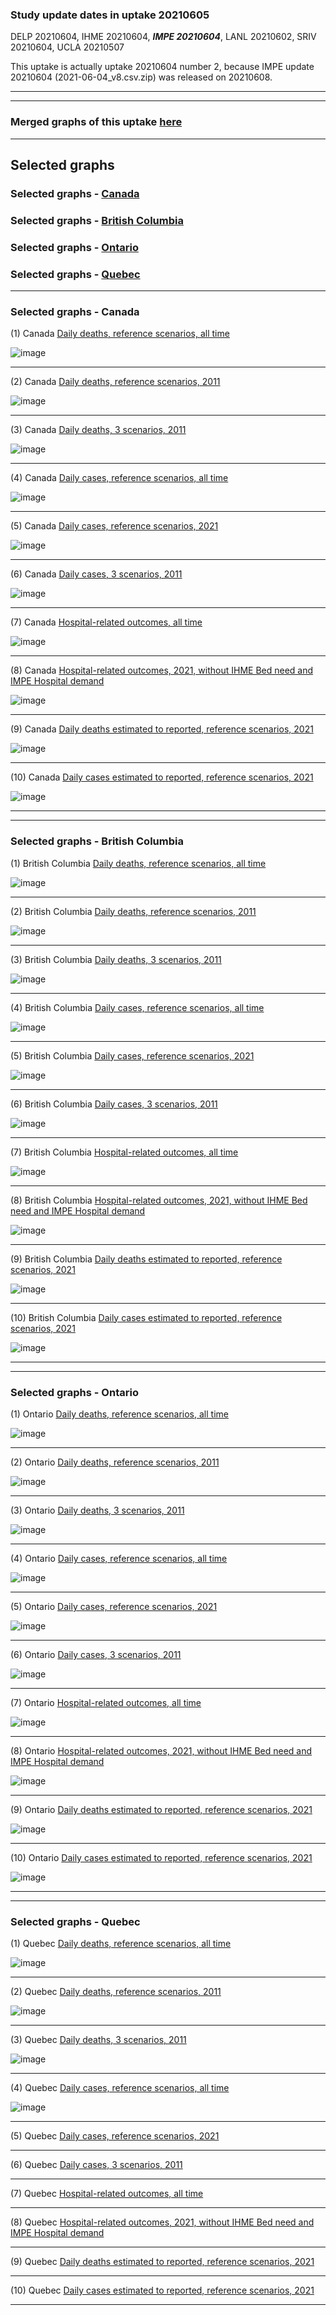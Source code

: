 ### Study update dates in uptake 20210605

DELP 20210604, IHME 20210604, **_IMPE 20210604_**, LANL 20210602, SRIV 20210604, UCLA 20210507

This uptake is actually uptake 20210604 number 2, because IMPE update 20210604 (2021-06-04_v8.csv.zip) was released on 20210608. 


****
****


### Merged graphs of this uptake [here](https://github.com/pourmalek/CovidVisualizedCountry/blob/main/20210605/graphs%20merge%2020210605.pdf)


****

## Selected graphs

### Selected graphs - [Canada](https://github.com/pourmalek/CovidVisualizedCountry/blob/main/20210605/readme.md#selected-graphs---canada-1)

### Selected graphs - [British Columbia](https://github.com/pourmalek/CovidVisualizedCountry/blob/main/20210605/readme.md#selected-graphs---british-columbia-1)

### Selected graphs - [Ontario](https://github.com/pourmalek/CovidVisualizedCountry/blob/main/20210605/readme.md#selected-graphs---ontario-1)

### Selected graphs - [Quebec](https://github.com/pourmalek/CovidVisualizedCountry/blob/main/20210605/readme.md#selected-graphs---quebec-1)

****

### Selected graphs - Canada

(1) Canada [Daily deaths, reference scenarios, all time](https://github.com/pourmalek/CovidVisualizedCountry/blob/main/20210605/output/merge/CAN%20SUB/CAN1%2011aDayDeaMERGnat%20alltime%20-%20COVID-19%20daily%20deaths%2C%20Canada%2C%20National%2C%20reference%20scenarios%2C%20all%20time.pdf)

![image](https://user-images.githubusercontent.com/30849720/121808788-04151b80-cc0f-11eb-82d5-902f03288e50.png)

****

(2) Canada [Daily deaths, reference scenarios, 2011](https://github.com/pourmalek/CovidVisualizedCountry/blob/main/20210605/output/merge/CAN%20SUB/CAN2%2012aDayDeaMERGnat%202021%20-%20COVID-19%20daily%20deaths%2C%20Canada%2C%20National%2C%20reference%20scenarios%2C%202021.pdf)

![image](https://user-images.githubusercontent.com/30849720/121808811-1f802680-cc0f-11eb-8e44-1775c26c5589.png)

****

(3) Canada [Daily deaths, 3 scenarios, 2011](https://github.com/pourmalek/CovidVisualizedCountry/blob/main/20210605/output/merge/CAN%20SUB/CAN3%2014aDayDeaMERGnat%202021%203%20scenarios%20-%20COVID-19%20daily%20deaths%2C%20Canada%2C%20National%2C%203%20scenarios%2C%202021.pdf)

![image](https://user-images.githubusercontent.com/30849720/121808830-358de700-cc0f-11eb-8210-32d4dbd22f6f.png)

****

(4) Canada [Daily cases, reference scenarios, all time](https://github.com/pourmalek/CovidVisualizedCountry/blob/main/20210605/output/merge/CAN%20SUB/CAN4%2031aDayCasMERGnat%20alltime%20-%20COVID-19%20daily%20cases%2C%20Canada%2C%20National%2C%20reference%20scenarios.pdf)

![image](https://user-images.githubusercontent.com/30849720/121808852-4b9ba780-cc0f-11eb-9104-55417e58162b.png)

****

(5) Canada [Daily cases, reference scenarios, 2021](https://github.com/pourmalek/CovidVisualizedCountry/blob/main/20210605/output/merge/CAN%20SUB/CAN5%2032aDayCasMERGnat%202021%20-%20COVID-19%20daily%20cases%2C%20Canada%2C%20National%2C%20reference%20scenarios%2C%202021.pdf)

![image](https://user-images.githubusercontent.com/30849720/121808883-640bc200-cc0f-11eb-8517-9fbe4deab01a.png)

****

(6) Canada [Daily cases, 3 scenarios, 2011](https://github.com/pourmalek/CovidVisualizedCountry/blob/main/20210605/output/merge/CAN%20SUB/CAN6%2034aDayCasMERGnat%202021%203scen%20-%20COVID-19%20daily%20cases%2C%20Canada%2C%20National%2C%203%20scenarios%2C%202021%2C%20uncertainty.pdf)

![image](https://user-images.githubusercontent.com/30849720/121808897-78e85580-cc0f-11eb-8a23-d8bb8e1d06d3.png)

****

(7) Canada [Hospital-related outcomes, all time](https://github.com/pourmalek/CovidVisualizedCountry/blob/main/20210605/output/merge/CAN%20SUB/CAN7%2071aDayHosMERGnat%20%20alltime%20-%20COVID-19%20hospital-related%20outcomes%2C%20Canada%2C%20National.pdf)

![image](https://user-images.githubusercontent.com/30849720/121808910-8ef61600-cc0f-11eb-930a-a25a27ea9545.png)

****

(8) Canada [Hospital-related outcomes, 2021, without IHME Bed need and IMPE Hospital demand](https://github.com/pourmalek/CovidVisualizedCountry/blob/main/20210605/output/merge/CAN%20SUB/CAN8%2073aDayHosMERGnat%202021%20-%20COVID-19%20hospital-related%20outcomes%2C%20Canada%2C%20National%2C%20wo%20extremes%2C%202021.pdf)

![image](https://user-images.githubusercontent.com/30849720/121808931-a59c6d00-cc0f-11eb-8ef7-f5e61fae2d06.png)

****

(9) Canada [Daily deaths estimated to reported, reference scenarios, 2021](https://github.com/pourmalek/CovidVisualizedCountry/blob/main/20210605/output/merge/CAN%20SUB/CAN9%2092aDayDERMERGnat%202021%20-%20COVID-19%20daily%20deaths%20estimated%20to%20reported%2C%20Canada%2C%20National%2C%20reference%20scenarios%2C%202021.pdf)

![image](https://user-images.githubusercontent.com/30849720/121808951-bcdb5a80-cc0f-11eb-973e-2a432ddb6bdc.png)

****

(10) Canada [Daily cases estimated to reported, reference scenarios, 2021](https://github.com/pourmalek/CovidVisualizedCountry/blob/main/20210605/output/merge/CAN%20SUB/CAN10%2094aDayCERMERGnat%202021%20-%20COVID-19%20daily%20cases%20estimated%20to%20reported%2C%20Canada%2C%20National%2C%20reference%20scenarios%2C%202021.pdf)

![image](https://user-images.githubusercontent.com/30849720/121808976-d54b7500-cc0f-11eb-890e-478abeeec9be.png)

****
****

### Selected graphs - British Columbia

(1) British Columbia [Daily deaths, reference scenarios, all time](https://github.com/pourmalek/CovidVisualizedCountry/blob/main/20210605/output/merge/CAN%20SUB/SUB1%2011bDayDeaMERGsub%20alltime%20British%20Columbia%20-%20COVID-19%20daily%20deaths%2C%20Canada%2C%20British%20Columbia%2C%20reference%20scenarios%2C%20all%20time.pdf)

![image](https://user-images.githubusercontent.com/30849720/121809103-5d317f00-cc10-11eb-8c01-5cd62faac2e2.png)

****

(2) British Columbia [Daily deaths, reference scenarios, 2011](https://github.com/pourmalek/CovidVisualizedCountry/blob/main/20210605/output/merge/CAN%20SUB/SUB2%2012bDayDeaMERGsub%202021%20British%20Columbia%20-%20COVID-19%20daily%20deaths%2C%20Canada%2C%20British%20Columbia%2C%20reference%20scenarios%2C%202021.pdf)

![image](https://user-images.githubusercontent.com/30849720/121809131-75a19980-cc10-11eb-9275-88ffabcfabaa.png)

****

(3) British Columbia [Daily deaths, 3 scenarios, 2011](https://github.com/pourmalek/CovidVisualizedCountry/blob/main/20210605/output/merge/CAN%20SUB/SUB3%2014bDayDeaMERGsub%202021%203%20scenarios%20British%20Columbia%20-%20COVID-19%20daily%20deaths%2C%20Canada%2C%20British%20Columbia%2C%203%20scenarios%2C%202021.pdf)

![image](https://user-images.githubusercontent.com/30849720/121809251-f8c2ef80-cc10-11eb-8db2-997a42fc0464.png)

****

(4) British Columbia [Daily cases, reference scenarios, all time](https://github.com/pourmalek/CovidVisualizedCountry/blob/main/20210605/output/merge/CAN%20SUB/SUB4%2031bDayCasMERGsub%20alltime%20British%20Columbia%20-%20COVID-19%20daily%20cases%2C%20Canada%2C%20British%20Columbia%2C%20reference%20scenarios.pdf)

![image](https://user-images.githubusercontent.com/30849720/121809277-13956400-cc11-11eb-96a4-c270074a2ff4.png)

****

(5) British Columbia [Daily cases, reference scenarios, 2021](https://github.com/pourmalek/CovidVisualizedCountry/blob/main/20210605/output/merge/CAN%20SUB/SUB5%2032bDayCasMERGsub%202021%20British%20Columbia%20-%20COVID-19%20daily%20cases%2C%20Canada%2C%20British%20Columbia%2C%20reference%20scenarios%2C%202021.pdf)

![image](https://user-images.githubusercontent.com/30849720/121809311-2c9e1500-cc11-11eb-922d-89396c86530f.png)

****

(6) British Columbia [Daily cases, 3 scenarios, 2011](https://github.com/pourmalek/CovidVisualizedCountry/blob/main/20210605/output/merge/CAN%20SUB/SUB6%2034bDayCasMERGsub%202021%203scen%20British%20Columbia%20-%20COVID-19%20daily%20cases%2C%20Canada%2C%20British%20Columbia%2C%203%20scenarios%2C%202021%2C%20uncertainty.pdf)

![image](https://user-images.githubusercontent.com/30849720/121809339-43dd0280-cc11-11eb-917d-d99729955eab.png)

****

(7) British Columbia [Hospital-related outcomes, all time](https://github.com/pourmalek/CovidVisualizedCountry/blob/main/20210605/output/merge/CAN%20SUB/SUB7%2071bDayHosMERGsub%20alltime%20British%20Columbia%20-%20COVID-19%20hospital-related%20outcomes%2C%20Canada%2C%20British%20Columbia.pdf)

![image](https://user-images.githubusercontent.com/30849720/121809363-5bb48680-cc11-11eb-88c6-fc94d239be05.png)

****

(8) British Columbia [Hospital-related outcomes, 2021, without IHME Bed need and IMPE Hospital demand](https://github.com/pourmalek/CovidVisualizedCountry/blob/main/20210605/output/merge/CAN%20SUB/SUB8%2073bDayHosMERGsub%202021%20woextremes%20British%20Columbia%20-%20COVID-19%20hospital-related%20outcomes%2C%20Canada%2C%20British%20Columbia%2C%20wo%20extremes%2C%202021.pdf)

![image](https://user-images.githubusercontent.com/30849720/121809392-7129b080-cc11-11eb-8d26-f6afd1f4f529.png)

****

(9) British Columbia [Daily deaths estimated to reported, reference scenarios, 2021](https://github.com/pourmalek/CovidVisualizedCountry/blob/main/20210605/output/merge/CAN%20SUB/SUB9%2092bDayDERMERGsub%202021%20British%20Columbia%20-%20COVID-19%20daily%20deaths%20estimated%20to%20reported%2C%20Canada%2C%20British%20Columbia%2C%20reference%20scenarios%2C%202021.pdf)

![image](https://user-images.githubusercontent.com/30849720/121809411-89013480-cc11-11eb-8fb7-e45b95fecbf2.png)

****

(10) British Columbia [Daily cases estimated to reported, reference scenarios, 2021](https://github.com/pourmalek/CovidVisualizedCountry/blob/main/20210605/output/merge/CAN%20SUB/SUB10%2094bDayCERMERGsub%202021%20British%20Columbia%20-%20COVID-19%20daily%20cases%20estimated%20to%20reported%2C%20Canada%2C%20British%20Columbia%2C%20reference%20scenarios%2C%202021.pdf)

![image](https://user-images.githubusercontent.com/30849720/121809434-a209e580-cc11-11eb-82c6-60808a42f854.png)

****
****

### Selected graphs - Ontario

(1) Ontario [Daily deaths, reference scenarios, all time](https://github.com/pourmalek/CovidVisualizedCountry/blob/main/20210605/output/merge/CAN%20SUB/SUB1%2011bDayDeaMERGsub%20alltime%20Ontario%20-%20COVID-19%20daily%20deaths%2C%20Canada%2C%20Ontario%2C%20reference%20scenarios%2C%20all%20time.pdf)

![image](https://user-images.githubusercontent.com/30849720/121809466-c239a480-cc11-11eb-89a5-537e68a9bb05.png)

****

(2) Ontario [Daily deaths, reference scenarios, 2011](https://github.com/pourmalek/CovidVisualizedCountry/blob/main/20210605/output/merge/CAN%20SUB/SUB2%2012bDayDeaMERGsub%202021%20Ontario%20-%20COVID-19%20daily%20deaths%2C%20Canada%2C%20Ontario%2C%20reference%20scenarios%2C%202021.pdf)

![image](https://user-images.githubusercontent.com/30849720/121809556-15abf280-cc12-11eb-9930-d0a82dedeba3.png)

****

(3) Ontario [Daily deaths, 3 scenarios, 2011](https://github.com/pourmalek/CovidVisualizedCountry/blob/main/20210605/output/merge/CAN%20SUB/SUB3%2014bDayDeaMERGsub%202021%203%20scenarios%20Ontario%20-%20COVID-19%20daily%20deaths%2C%20Canada%2C%20Ontario%2C%203%20scenarios%2C%202021.pdf)

![image](https://user-images.githubusercontent.com/30849720/121809572-2c524980-cc12-11eb-8358-fd7b826aff0f.png)

****

(4) Ontario [Daily cases, reference scenarios, all time](https://github.com/pourmalek/CovidVisualizedCountry/blob/main/20210605/output/merge/CAN%20SUB/SUB4%2031bDayCasMERGsub%20alltime%20Ontario%20-%20COVID-19%20daily%20cases%2C%20Canada%2C%20Ontario%2C%20reference%20scenarios.pdf)

![image](https://user-images.githubusercontent.com/30849720/121809604-4b50db80-cc12-11eb-8b13-632b1ccfe50e.png)

****

(5) Ontario [Daily cases, reference scenarios, 2021](https://github.com/pourmalek/CovidVisualizedCountry/blob/main/20210605/output/merge/CAN%20SUB/SUB5%2032bDayCasMERGsub%202021%20Ontario%20-%20COVID-19%20daily%20cases%2C%20Canada%2C%20Ontario%2C%20reference%20scenarios%2C%202021.pdf)

![image](https://user-images.githubusercontent.com/30849720/121809628-64f22300-cc12-11eb-8ddb-76ff073043d5.png)

****

(6) Ontario [Daily cases, 3 scenarios, 2011](https://github.com/pourmalek/CovidVisualizedCountry/blob/main/20210605/output/merge/CAN%20SUB/SUB6%2034bDayCasMERGsub%202021%203scen%20Ontario%20-%20COVID-19%20daily%20cases%2C%20Canada%2C%20Ontario%2C%203%20scenarios%2C%202021%2C%20uncertainty.pdf)

![image](https://user-images.githubusercontent.com/30849720/121809643-79362000-cc12-11eb-9bdb-c4b06f9de472.png)

****

(7) Ontario [Hospital-related outcomes, all time](https://github.com/pourmalek/CovidVisualizedCountry/blob/main/20210605/output/merge/CAN%20SUB/SUB7%2071bDayHosMERGsub%20alltime%20Ontario%20-%20COVID-19%20hospital-related%20outcomes%2C%20Canada%2C%20Ontario.pdf)

![image](https://user-images.githubusercontent.com/30849720/121809682-9c60cf80-cc12-11eb-8458-22f7ec291278.png)

****

(8) Ontario [Hospital-related outcomes, 2021, without IHME Bed need and IMPE Hospital demand](https://github.com/pourmalek/CovidVisualizedCountry/blob/main/20210605/output/merge/CAN%20SUB/SUB8%2073bDayHosMERGsub%202021%20woextremes%20Ontario%20-%20COVID-19%20hospital-related%20outcomes%2C%20Canada%2C%20Ontario%2C%20wo%20extremes%2C%202021.pdf)

![image](https://user-images.githubusercontent.com/30849720/121809705-b39fbd00-cc12-11eb-8c9b-3359074c662b.png)

****

(9) Ontario [Daily deaths estimated to reported, reference scenarios, 2021](https://github.com/pourmalek/CovidVisualizedCountry/blob/main/20210605/output/merge/CAN%20SUB/SUB9%2092bDayDERMERGsub%202021%20Ontario%20-%20COVID-19%20daily%20deaths%20estimated%20to%20reported%2C%20Canada%2C%20Ontario%2C%20reference%20scenarios%2C%202021.pdf)

![image](https://user-images.githubusercontent.com/30849720/121809725-cd410480-cc12-11eb-8694-05cf261c20c1.png)

****

(10) Ontario [Daily cases estimated to reported, reference scenarios, 2021](https://github.com/pourmalek/CovidVisualizedCountry/blob/main/20210605/output/merge/CAN%20SUB/SUB10%2094bDayCERMERGsub%202021%20Ontario%20-%20COVID-19%20daily%20cases%20estimated%20to%20reported%2C%20Canada%2C%20Ontario%2C%20reference%20scenarios%2C%202021.pdf)

![image](https://user-images.githubusercontent.com/30849720/121809743-e34ec500-cc12-11eb-9774-1e00454d3e75.png)

****
****

### Selected graphs - Quebec

(1) Quebec [Daily deaths, reference scenarios, all time](https://github.com/pourmalek/CovidVisualizedCountry/blob/main/20210605/output/merge/CAN%20SUB/SUB1%2011bDayDeaMERGsub%20alltime%20Quebec%20-%20COVID-19%20daily%20deaths%2C%20Canada%2C%20Quebec%2C%20reference%20scenarios%2C%20all%20time.pdf)

![image](https://user-images.githubusercontent.com/30849720/121809782-08433800-cc13-11eb-9b0b-616f43fc04f7.png)

****

(2) Quebec [Daily deaths, reference scenarios, 2011](https://github.com/pourmalek/CovidVisualizedCountry/blob/main/20210605/output/merge/CAN%20SUB/SUB2%2012bDayDeaMERGsub%202021%20Quebec%20-%20COVID-19%20daily%20deaths%2C%20Canada%2C%20Quebec%2C%20reference%20scenarios%2C%202021.pdf)

![image](https://user-images.githubusercontent.com/30849720/121809807-27da6080-cc13-11eb-8f7e-71c4bf4a1a67.png)

****

(3) Quebec [Daily deaths, 3 scenarios, 2011](https://github.com/pourmalek/CovidVisualizedCountry/blob/main/20210605/output/merge/CAN%20SUB/SUB3%2014bDayDeaMERGsub%202021%203%20scenarios%20Quebec%20-%20COVID-19%20daily%20deaths%2C%20Canada%2C%20Quebec%2C%203%20scenarios%2C%202021.pdf)

![image](https://user-images.githubusercontent.com/30849720/121809829-450f2f00-cc13-11eb-98be-032d8fe1434b.png)

****

(4) Quebec [Daily cases, reference scenarios, all time](https://github.com/pourmalek/CovidVisualizedCountry/blob/main/20210605/output/merge/CAN%20SUB/SUB4%2031bDayCasMERGsub%20alltime%20Quebec%20-%20COVID-19%20daily%20cases%2C%20Canada%2C%20Quebec%2C%20reference%20scenarios.pdf)

![image](https://user-images.githubusercontent.com/30849720/121809859-5d7f4980-cc13-11eb-83cd-c26f317a39ea.png)

****

(5) Quebec [Daily cases, reference scenarios, 2021](https://github.com/pourmalek/CovidVisualizedCountry/blob/main/20210605/output/merge/CAN%20SUB/SUB5%2032bDayCasMERGsub%202021%20Quebec%20-%20COVID-19%20daily%20cases%2C%20Canada%2C%20Quebec%2C%20reference%20scenarios%2C%202021.pdf)


****

(6) Quebec [Daily cases, 3 scenarios, 2011](https://github.com/pourmalek/CovidVisualizedCountry/blob/main/20210605/output/merge/CAN%20SUB/SUB6%2034bDayCasMERGsub%202021%203scen%20Quebec%20-%20COVID-19%20daily%20cases%2C%20Canada%2C%20Quebec%2C%203%20scenarios%2C%202021%2C%20uncertainty.pdf)


****

(7) Quebec [Hospital-related outcomes, all time](https://github.com/pourmalek/CovidVisualizedCountry/blob/main/20210605/output/merge/CAN%20SUB/SUB7%2071bDayHosMERGsub%20alltime%20Quebec%20-%20COVID-19%20hospital-related%20outcomes%2C%20Canada%2C%20Quebec.pdf)


****

(8) Quebec [Hospital-related outcomes, 2021, without IHME Bed need and IMPE Hospital demand](https://github.com/pourmalek/CovidVisualizedCountry/blob/main/20210605/output/merge/CAN%20SUB/SUB8%2073bDayHosMERGsub%202021%20woextremes%20Quebec%20-%20COVID-19%20hospital-related%20outcomes%2C%20Canada%2C%20Quebec%2C%20wo%20extremes%2C%202021.pdf)


****

(9) Quebec [Daily deaths estimated to reported, reference scenarios, 2021](https://github.com/pourmalek/CovidVisualizedCountry/blob/main/20210605/output/merge/CAN%20SUB/SUB9%2092bDayDERMERGsub%202021%20Quebec%20-%20COVID-19%20daily%20deaths%20estimated%20to%20reported%2C%20Canada%2C%20Quebec%2C%20reference%20scenarios%2C%202021.pdf)


****

(10) Quebec [Daily cases estimated to reported, reference scenarios, 2021](https://github.com/pourmalek/CovidVisualizedCountry/blob/main/20210605/output/merge/CAN%20SUB/SUB10%2094bDayCERMERGsub%202021%20Quebec%20-%20COVID-19%20daily%20cases%20estimated%20to%20reported%2C%20Canada%2C%20Quebec%2C%20reference%20scenarios%2C%202021.pdf)


****
